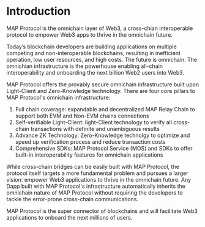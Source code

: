# Introduction

MAP Protocol is the omnichain layer of Web3, a cross-chian interoperable protocol to empower Web3 apps to thrive in the omnichain future. 

Today’s blockchain developers are building applications on multiple competing and non-interoperable blockchains, resulting in inefficient operation, low user resources, and high costs. The future is omnichain. The omnichian infrastructure is the powerhouse enabling all-chain interoperability and onboarding the next billion Web2 users into Web3.

MAP Protocol offers the provably secure omnichain infrastructure built upon Light-Client and Zero-Knowledge technology. There are four core pillars to MAP Protocol's omnichain infrastructure:
1. Full chain coverage: expandable and decentralized MAP Relay Chain to support both EVM and Non-EVM chains connections
2. Self-verifiable Light-Client: light-Client technology to verify all cross-chain transactions with definite and unambiguous results
3. Advance ZK Technology: Zero-Knowledge technolgy to optimize and speed up verification process and reduce transaction costs
4. Comprehensive SDKs: MAP Protocol Service (MOS) and SDKs to offer built-in interoperability features for omnichain applications

While cross-chain bridges can be easily built with MAP Protocol, the protocol itself targets a more fundamental problem and pursues a larger vision: empower Web3 applications to thrive in the omnichain future. Any Dapp built with MAP Protocol's infrastructure automatically inherits the omnichain nature of MAP Protocol without requiring the developers to tackle the error-prone cross-chain communications. 

MAP Protocol is the super connector of blockchains and will facilitate Web3 applications to onboard the next millions of users. 
